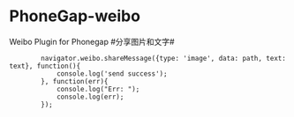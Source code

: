 PhoneGap-weibo
========

Weibo Plugin for Phonegap
#分享图片和文字#
```
		navigator.weibo.shareMessage({type: 'image', data: path, text: text}, function(){
		    console.log('send success');
		}, function(err){
		    console.log("Err: ");
		    console.log(err);
		});
```

